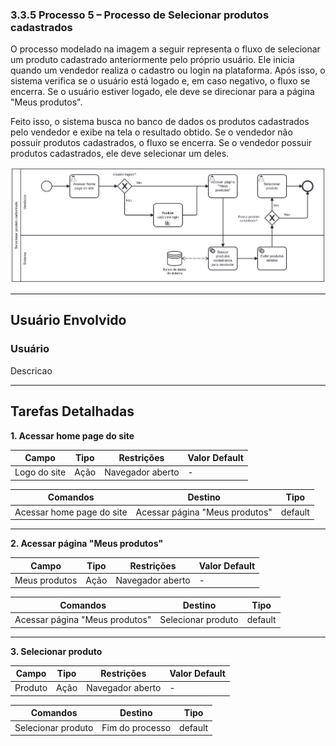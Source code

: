 ### 3.3.5 Processo 5 – Processo de Selecionar produtos cadastrados

O processo modelado na imagem a seguir representa o fluxo de selecionar um produto cadastrado anteriormente pelo próprio usuário. Ele inicia quando um vendedor realiza o cadastro ou login na plataforma. Após isso, o sistema verifica se o usuário está logado e, em caso negativo, o fluxo se encerra. Se o usuário estiver logado, ele deve se direcionar para a página "Meus produtos".

Feito isso, o sistema busca no banco de dados os produtos cadastrados pelo vendedor e exibe na tela o resultado obtido. Se o vendedor não possuir produtos cadastrados, o fluxo se encerra. Se o vendedor possuir produtos cadastrados, ele deve selecionar um deles.

![Processo de Selecionar produtos cadastrados](../images/processo05-selecionar-produto-cadastrado.png "Modelo BPMN do Processo 5.")

---

## **Usuário Envolvido**

### **Usuário**
Descricao

---

## **Tarefas Detalhadas**

**1. Acessar home page do site**

| **Campo** | **Tipo** | **Restrições** | **Valor Default** |
|-----------|---------|---------------|------------------|
| Logo do site | Ação | Navegador aberto | - |

| **Comandos**         |  **Destino**                   | **Tipo** |
| ---                  | ---                            | ---               |
| Acessar home page do site | Acessar página "Meus produtos" | default           |

---

**2. Acessar página "Meus produtos"**

| **Campo** | **Tipo** | **Restrições** | **Valor Default** |
|-----------|---------|---------------|------------------|
| Meus produtos | Ação | Navegador aberto | - |

| **Comandos**         |  **Destino**                   | **Tipo** |
| ---                  | ---                            | ---               |
| Acessar página "Meus produtos" | Selecionar produto | default           |

---

**3. Selecionar produto**

| **Campo** | **Tipo** | **Restrições** | **Valor Default** |
|-----------|---------|---------------|------------------|
| Produto | Ação | Navegador aberto | - |

| **Comandos**         |  **Destino**                   | **Tipo**          |
| ---                  | ---                            | ---               |
| Selecionar produto | Fim do processo | default |
